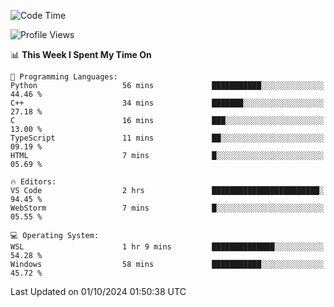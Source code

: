 <!--START_SECTION:waka-->
![Code Time](http://img.shields.io/badge/Code%20Time-727%20hrs%2025%20mins-blue)

![Profile Views](http://img.shields.io/badge/Profile%20Views-0-blue)

📊 **This Week I Spent My Time On** 

```text
💬 Programming Languages: 
Python                   56 mins             ███████████░░░░░░░░░░░░░░   44.46 % 
C++                      34 mins             ███████░░░░░░░░░░░░░░░░░░   27.18 % 
C                        16 mins             ███░░░░░░░░░░░░░░░░░░░░░░   13.00 % 
TypeScript               11 mins             ██░░░░░░░░░░░░░░░░░░░░░░░   09.19 % 
HTML                     7 mins              █░░░░░░░░░░░░░░░░░░░░░░░░   05.69 % 

🔥 Editors: 
VS Code                  2 hrs               ████████████████████████░   94.45 % 
WebStorm                 7 mins              █░░░░░░░░░░░░░░░░░░░░░░░░   05.55 % 

💻 Operating System: 
WSL                      1 hr 9 mins         ██████████████░░░░░░░░░░░   54.28 % 
Windows                  58 mins             ███████████░░░░░░░░░░░░░░   45.72 % 
```


 Last Updated on 01/10/2024 01:50:38 UTC
<!--END_SECTION:waka-->
